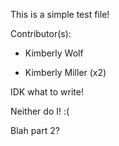 This is a simple test file!

Contributor(s):

* Kimberly Wolf

* Kimberly Miller (x2)

IDK what to write!

Neither do I! :(

Blah part 2?
